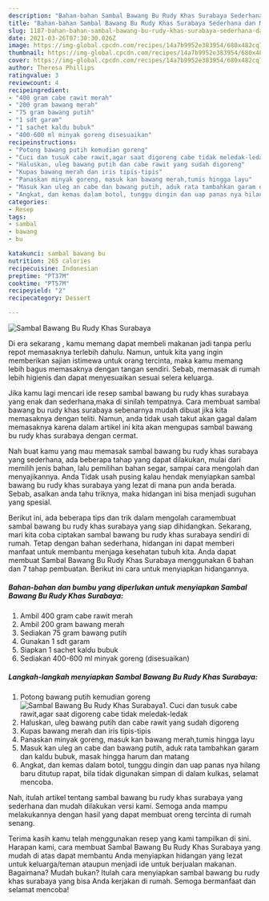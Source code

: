 ```yaml
---
description: "Bahan-bahan Sambal Bawang Bu Rudy Khas Surabaya Sederhana dan Mudah Dibuat"
title: "Bahan-bahan Sambal Bawang Bu Rudy Khas Surabaya Sederhana dan Mudah Dibuat"
slug: 1187-bahan-bahan-sambal-bawang-bu-rudy-khas-surabaya-sederhana-dan-mudah-dibuat
date: 2021-03-26T07:30:30.026Z
image: https://img-global.cpcdn.com/recipes/14a7b9952e383954/680x482cq70/sambal-bawang-bu-rudy-khas-surabaya-foto-resep-utama.jpg
thumbnail: https://img-global.cpcdn.com/recipes/14a7b9952e383954/680x482cq70/sambal-bawang-bu-rudy-khas-surabaya-foto-resep-utama.jpg
cover: https://img-global.cpcdn.com/recipes/14a7b9952e383954/680x482cq70/sambal-bawang-bu-rudy-khas-surabaya-foto-resep-utama.jpg
author: Theresa Phillips
ratingvalue: 3
reviewcount: 4
recipeingredient:
- "400 gram cabe rawit merah"
- "200 gram bawang merah"
- "75 gram bawang putih"
- "1 sdt garam"
- "1 sachet kaldu bubuk"
- "400-600 ml minyak goreng disesuaikan"
recipeinstructions:
- "Potong bawang putih kemudian goreng"
- "Cuci dan tusuk cabe rawit,agar saat digoreng cabe tidak meledak-ledak"
- "Haluskan, uleg bawang putih dan cabe rawit yang sudah digoreng"
- "Kupas bawang merah dan iris tipis-tipis"
- "Panaskan minyak goreng, masuk kan bawang merah,tumis hingga layu"
- "Masuk kan uleg an cabe dan bawang putih, aduk rata tambahkan garam dan kaldu bubuk, masak hingga harum dan matang"
- "Angkat, dan kemas dalam botol, tunggu dingin dan uap panas nya hilang baru ditutup rapat, bila tidak digunakan simpan di dalam kulkas, selamat mencoba."
categories:
- Resep
tags:
- sambal
- bawang
- bu

katakunci: sambal bawang bu 
nutrition: 265 calories
recipecuisine: Indonesian
preptime: "PT37M"
cooktime: "PT57M"
recipeyield: "2"
recipecategory: Dessert

---
```



![Sambal Bawang Bu Rudy Khas Surabaya](https://img-global.cpcdn.com/recipes/14a7b9952e383954/680x482cq70/sambal-bawang-bu-rudy-khas-surabaya-foto-resep-utama.jpg)

Di era  sekarang , kamu memang dapat membeli makanan jadi tanpa perlu repot memasaknya terlebih dahulu. Namun, untuk kita yang ingin memberikan sajian istimewa untuk orang tercinta, maka kamu memang lebih bagus memasaknya dengan tangan sendiri. Sebab, memasak di rumah lebih higienis dan dapat menyesuaikan sesuai selera keluarga.

Jika kamu lagi mencari ide resep sambal bawang bu rudy khas surabaya yang enak dan sederhana,maka di sinilah tempatnya. Cara membuat sambal bawang bu rudy khas surabaya  sebenarnya mudah dibuat jika kita memasaknya dengan teliti. Namun, anda tidak usah takut akan gagal dalam memasaknya 
karena dalam artikel ini kita akan mengupas sambal bawang bu rudy khas surabaya dengan cermat.  



Nah buat kamu yang mau memasak sambal bawang bu rudy khas surabaya yang sederhana, ada beberapa tahap yang dapat dilakukan, mulai dari memilih jenis bahan, lalu pemilihan bahan segar, sampai cara mengolah dan menyajikannya. Anda Tidak usah pusing kalau hendak menyiapkan sambal bawang bu rudy khas surabaya yang lezat di mana pun anda berada. Sebab, asalkan anda  tahu triknya, maka hidangan ini bisa menjadi suguhan yang spesial.

Berikut ini, ada beberapa tips dan trik dalam mengolah caramembuat sambal bawang bu rudy khas surabaya yang siap dihidangkan. Sekarang, mari kita coba ciptakan sambal bawang bu rudy khas surabaya sendiri di rumah. Tetap dengan bahan sederhana, hidangan ini dapat memberi manfaat untuk membantu menjaga kesehatan tubuh kita. Anda dapat membuat Sambal Bawang Bu Rudy Khas Surabaya menggunakan 6 bahan dan 7 tahap pembuatan. Berikut ini cara untuk menyiapkan hidangannya.

<!--inarticleads1-->

##### Bahan-bahan dan bumbu yang diperlukan untuk menyiapkan Sambal Bawang Bu Rudy Khas Surabaya:

1. Ambil 400 gram cabe rawit merah
1. Ambil 200 gram bawang merah
1. Sediakan 75 gram bawang putih
1. Gunakan 1 sdt garam
1. Siapkan 1 sachet kaldu bubuk
1. Sediakan 400-600 ml minyak goreng (disesuaikan)




<!--inarticleads2-->

##### Langkah-langkah menyiapkan Sambal Bawang Bu Rudy Khas Surabaya:

1. Potong bawang putih kemudian goreng
<img src="https://img-global.cpcdn.com/steps/95f3002d143366f6/160x128cq70/sambal-bawang-bu-rudy-khas-surabaya-langkah-memasak-1-foto.jpg" alt="Sambal Bawang Bu Rudy Khas Surabaya">1. Cuci dan tusuk cabe rawit,agar saat digoreng cabe tidak meledak-ledak
1. Haluskan, uleg bawang putih dan cabe rawit yang sudah digoreng
1. Kupas bawang merah dan iris tipis-tipis
1. Panaskan minyak goreng, masuk kan bawang merah,tumis hingga layu
1. Masuk kan uleg an cabe dan bawang putih, aduk rata tambahkan garam dan kaldu bubuk, masak hingga harum dan matang
1. Angkat, dan kemas dalam botol, tunggu dingin dan uap panas nya hilang baru ditutup rapat, bila tidak digunakan simpan di dalam kulkas, selamat mencoba.




Nah, itulah artikel tentang  sambal bawang bu rudy khas surabaya  yang sederhana dan mudah dilakukan versi kami. Semoga anda mampu melakukannya dengan hasil yang dapat membuat oreng tercinta di rumah senang. 

Terima kasih kamu telah menggunakan resep yang kami tampilkan di sini. Harapan kami, cara membuat  Sambal Bawang Bu Rudy Khas Surabaya yang mudah di atas dapat membantu Anda menyiapkan hidangan yang lezat untuk keluarga/teman ataupun menjadi ide untuk berjualan makanan. Bagaimana? Mudah bukan? Itulah cara menyiapkan sambal bawang bu rudy khas surabaya yang bisa Anda kerjakan di rumah. Semoga bermanfaat dan selamat mencoba!

